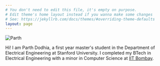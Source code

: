 ```yaml
---
# You don't need to edit this file, it's empty on purpose.
# Edit theme's home layout instead if you wanna make some changes
# See: https://jekyllrb.com/docs/themes/#overriding-theme-defaults
layout: page
---
```



<img src="/1218.JPG" alt="Parth" style="max-width:241px;max-height:200px">

Hi! I am Parth Dodhia, a first year master's student in the Department of Electrical Engineering at Stanford University. I completed my BTech in Electrical Engineering with a minor in Computer Science at [IIT Bombay](https://www.ee.iitb.ac.in/).

<script type="text/javascript" src="//rf.revolvermaps.com/0/0/8.js?i=5nhwpagbn5c&amp;m=0&amp;c=ff0000&amp;cr1=ffffff&amp;f=arial&amp;l=33" async="async"></script>
